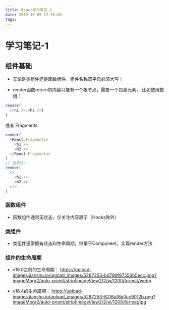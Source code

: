 ```yaml
---
title: React学习笔记-1
date: 2019-10-09 17:55:04
tags:
---
```


# 学习笔记-1

## 组件基础

- 无论是类组件还是函数组件，组件名称首字母必须大写！
<!-- more -->
- render函数return的内容只能有一个根节点，需要一个包裹元素，
比如使用数组：
```javascript
render(
  [<h1 />,<h2 />]
)
```
  或者 Fragments:
```javascript
render(
  <React.Fragments>
    <h1 />
    <h2 />
  </React.Fragments>
)
// 短语法:
render(
  <>
    <h1 />
    <h2 />
  </>
)

```



### 函数组件
- 函数组件通常无状态，仅关注内容展示（Hooks除外）

### 类组件

- 类组件通常拥有状态和生命周期，继承于Component，实现render方法


### 组件的生命周期

- v16.0之前的生命周期：
https://upload-images.jianshu.io/upload_images/5287253-bd799f87556b5ecc.png?imageMogr2/auto-orient/strip|imageView2/2/w/1200/format/webp

- v16.4的生命周期：
https://upload-images.jianshu.io/upload_images/5287253-82f6af8e0cc9012b.png?imageMogr2/auto-orient/strip|imageView2/2/w/1200/format/jpg


